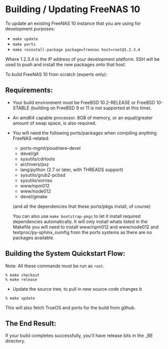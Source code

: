 # Building / Updating FreeNAS 10

To update an existing FreeNAS 10 instance that you are using for development
purposes:

* ```make update```
* ```make ports```
* ```make reinstall-package package=freenas host=root@1.2.3.4```

Where 1.2.3.4 is the IP address of your development platform.  SSH will be
used to push and install the new packages onto that host.

To build FreeNAS 10 from scratch (experts only):

## Requirements:

* Your build environment must be FreeBSD 10.2-RELEASE or FreeBSD 10-STABLE
(building on FreeBSD 9 or 11 is not supported at this time).

* An amd64 capable processor.  8GB of memory, or an equal/greater amount
  of swap space, is also required.

* You will need the following ports/packages when compiling anything
  FreeNAS-related:
  * ports-mgmt/poudriere-devel
  * devel/git
  * sysutils/cdrtools
  * archivers/pxz
  * lang/python (2.7 or later, with THREADS support)
  * sysutils/grub2-pcbsd
  * sysutils/xorriso
  * www/npm012
  * www/node012
  * devel/gmake

  (and all the dependencies that these ports/pkgs install, of course)
  
  You can also use ```make bootstrap-pkgs``` to let it install required
  dependencies automatically. It will only install whats listed in the Makefile
  you will need to install www/npm012 and www/node012 and textproc/py-sphinx_numfig 
  from the ports systems as there are no packages available.

## Building the System Quickstart Flow:

Note: All these commands must be run as `root`.

```
% make checkout
% make release
```

* Update the source tree, to pull in new source code changes
b
```
% make update
```

This will also fetch TrueOS and ports for the build from github.

## The End Result:

If your build completes successfully, you'll have release bits in the _BE
directory.
